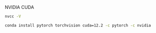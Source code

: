 
NVIDIA CUDA

```bash
nvcc -V

conda install pytorch torchvision cuda=12.2 -c pytorch -c nvidia
```
